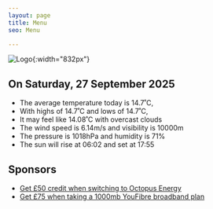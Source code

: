 ```yaml
---
layout: page
title: Menu
seo: Menu

---
```


![Logo](/images/logo.jpg){:width="832px"}

<!-- weather_marker starts -->
## On Saturday, 27 September 2025

- The average temperature today is 14.7˚C,
- With highs of 14.7˚C and lows of 14.7˚C,
- It may feel like 14.08˚C with overcast clouds
- The wind speed is 6.14m/s and visibility is 10000m
- The pressure is 1018hPa and humidity is 71%
- The sun will rise at 06:02 and set at 17:55

<!-- weather_marker ends -->

## Sponsors

- [Get £50 credit when switching to Octopus Energy](https://bit.ly/3oD1nnS)
- [Get £75 when taking a 1000mb YouFibre broadband plan](https://aklam.io/91zWhU?)
